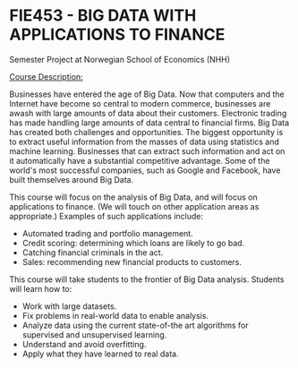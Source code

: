 
# FIE453 - BIG DATA WITH APPLICATIONS TO FINANCE

Semester Project at Norwegian School of Economics (NHH)

[Course Description:](https://www.nhh.no/en/courses/big-data-with-applications-to-finance/)

Businesses have entered the age of Big Data. Now that computers and the Internet have become so central to modern commerce, businesses are awash with large amounts of data about their customers. Electronic trading has made handling large amounts of data central to financial firms. Big Data has created both challenges and opportunities. The biggest opportunity is to extract useful information from the masses of data using statistics and machine learning. Businesses that can extract such information and act on it automatically have a substantial competitive advantage. Some of the world's most successful companies, such as Google and Facebook, have built themselves around Big Data.

This course will focus on the analysis of Big Data, and will focus on applications to finance. (We will touch on other application areas as appropriate.) Examples of such applications include:
* Automated trading and portfolio management.
* Credit scoring: determining which loans are likely to go bad.
* Catching financial criminals in the act.
* Sales: recommending new financial products to customers.

This course will take students to the frontier of Big Data analysis. Students will learn how to:
* Work with large datasets.
* Fix problems in real-world data to enable analysis.
* Analyze data using the current state-of-the art algorithms for supervised and unsupervised learning.
* Understand and avoid overfitting.
* Apply what they have learned to real data.


